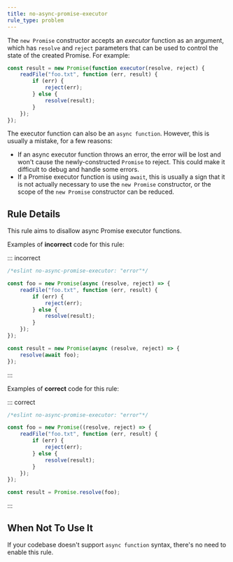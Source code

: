 ```yaml
---
title: no-async-promise-executor
rule_type: problem
---
```


The `new Promise` constructor accepts an _executor_ function as an argument, which has `resolve` and `reject` parameters that can be used to control the state of the created Promise. For example:

```js
const result = new Promise(function executor(resolve, reject) {
    readFile("foo.txt", function (err, result) {
        if (err) {
            reject(err);
        } else {
            resolve(result);
        }
    });
});
```

The executor function can also be an `async function`. However, this is usually a mistake, for a few reasons:

-   If an async executor function throws an error, the error will be lost and won't cause the newly-constructed `Promise` to reject. This could make it difficult to debug and handle some errors.
-   If a Promise executor function is using `await`, this is usually a sign that it is not actually necessary to use the `new Promise` constructor, or the scope of the `new Promise` constructor can be reduced.

## Rule Details

This rule aims to disallow async Promise executor functions.

Examples of **incorrect** code for this rule:

::: incorrect

```js
/*eslint no-async-promise-executor: "error"*/

const foo = new Promise(async (resolve, reject) => {
    readFile("foo.txt", function (err, result) {
        if (err) {
            reject(err);
        } else {
            resolve(result);
        }
    });
});

const result = new Promise(async (resolve, reject) => {
    resolve(await foo);
});
```

:::

Examples of **correct** code for this rule:

::: correct

```js
/*eslint no-async-promise-executor: "error"*/

const foo = new Promise((resolve, reject) => {
    readFile("foo.txt", function (err, result) {
        if (err) {
            reject(err);
        } else {
            resolve(result);
        }
    });
});

const result = Promise.resolve(foo);
```

:::

## When Not To Use It

If your codebase doesn't support `async function` syntax, there's no need to enable this rule.
